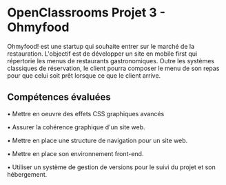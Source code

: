 
# OpenClassrooms Projet 3 - Ohmyfood
Ohmyfood! est une startup qui souhaite entrer sur le marché de la restauration. L'objectif est de développer un site en mobile first qui répertorie les menus de restaurants gastronomiques. Outre les systèmes classiques de réservation, le client pourra composer le menu de son repas pour que celui soit prêt lorsque ce que le client arrive.
## Compétences évaluées
• Mettre en oeuvre des effets CSS graphiques avancés

• Assurer la cohérence graphique d'un site web.

• Mettre en place une structure de navigation pour un site web.

• Mettre en place son environnement front-end.

• Utiliser un système de gestion de versions pour le suivi du projet et son hébergement.
